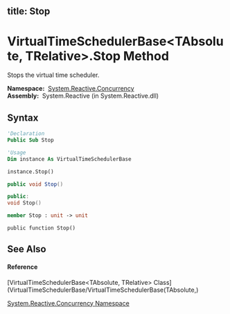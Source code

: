 title: Stop
---
# VirtualTimeSchedulerBase\<TAbsolute, TRelative\>.Stop Method

Stops the virtual time scheduler.

**Namespace:**  [System.Reactive.Concurrency](System.Reactive.Concurrency/System.Reactive.Concurrency)  
**Assembly:**  System.Reactive (in System.Reactive.dll)

## Syntax

```vb
'Declaration
Public Sub Stop
```

```vb
'Usage
Dim instance As VirtualTimeSchedulerBase

instance.Stop()
```

```csharp
public void Stop()
```

```c++
public:
void Stop()
```

```fsharp
member Stop : unit -> unit 
```

```jscript
public function Stop()
```

## See Also

#### Reference

[VirtualTimeSchedulerBase\<TAbsolute, TRelative\> Class](VirtualTimeSchedulerBase/VirtualTimeSchedulerBase(TAbsolute,)

[System.Reactive.Concurrency Namespace](System.Reactive.Concurrency/System.Reactive.Concurrency)
